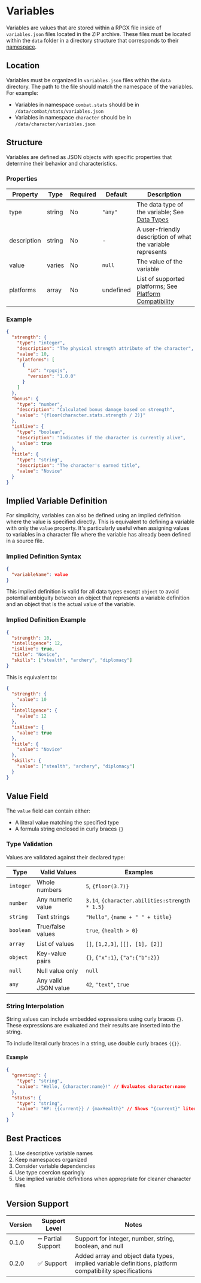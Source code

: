 # Variables

Variables are values that are stored within a RPGX file inside of `variables.json` files located in the ZIP archive. These files must be located within the `data` folder in a directory structure that corresponds to their [namespace](./namespaces.md).

## Location

Variables must be organized in `variables.json` files within the `data` directory. The path to the file should match the namespace of the variables. For example:

- Variables in namespace `combat.stats` should be in `/data/combat/stats/variables.json`
- Variables in namespace `character` should be in `/data/character/variables.json`

## Structure

Variables are defined as JSON objects with specific properties that determine their behavior and characteristics.

### Properties

| Property    | Type   | Required | Default   | Description                                                                                   |
| ----------- | ------ | -------- | --------- | --------------------------------------------------------------------------------------------- |
| type        | string | No       | `"any"`   | The data type of the variable; See [Data Types](../common/data_types.md)                      |
| description | string | No       | -         | A user-friendly description of what the variable represents                                   |
| value       | varies | No       | `null`    | The value of the variable                                                                     |
| platforms   | array  | No       | undefined | List of supported platforms; See [Platform Compatibility](../implementation/compatibility.md) |

### Example

```json
{
  "strength": {
    "type": "integer",
    "description": "The physical strength attribute of the character",
    "value": 10,
    "platforms": [
      {
        "id": "rpgxjs",
        "version": "1.0.0"
      }
    ]
  },
  "bonus": {
    "type": "number",
    "description": "Calculated bonus damage based on strength",
    "value": "{floor(character.stats.strength / 2)}"
  },
  "isAlive": {
    "type": "boolean",
    "description": "Indicates if the character is currently alive",
    "value": true
  },
  "title": {
    "type": "string",
    "description": "The character's earned title",
    "value": "Novice"
  }
}
```

## Implied Variable Definition

For simplicity, variables can also be defined using an implied definition where the value is specified directly. This is equivalent to defining a variable with only the `value` property. It's particularly useful when assigning values to variables in a character file where the variable has already been defined in a source file.

### Implied Definition Syntax

```json
{
  "variableName": value
}
```

This implied definition is valid for all data types except `object` to avoid potential ambiguity between an object that represents a variable definition and an object that is the actual value of the variable.

### Implied Definition Example

```json
{
  "strength": 10,
  "intelligence": 12,
  "isAlive": true,
  "title": "Novice",
  "skills": ["stealth", "archery", "diplomacy"]
}
```

This is equivalent to:

```json
{
  "strength": {
    "value": 10
  },
  "intelligence": {
    "value": 12
  },
  "isAlive": {
    "value": true
  },
  "title": {
    "value": "Novice"
  },
  "skills": {
    "value": ["stealth", "archery", "diplomacy"]
  }
}
```

## Value Field

The `value` field can contain either:

- A literal value matching the specified type
- A formula string enclosed in curly braces `{}`

### Type Validation

Values are validated against their declared type:

| Type      | Valid Values         | Examples                                       |
| --------- | -------------------- | ---------------------------------------------- |
| `integer` | Whole numbers        | `5`, `{floor(3.7)}`                            |
| `number`  | Any numeric value    | `3.14`, `{character.abilities:strength * 1.5}` |
| `string`  | Text strings         | `"Hello"`, `{name + " " + title}`              |
| `boolean` | True/false values    | `true`, `{health > 0}`                         |
| `array`   | List of values       | `[]`, `[1,2,3]`, `[[], [1], [2]]`              |
| `object`  | Key-value pairs      | `{}`, `{"x":1}`, `{"a":{"b":2}}`               |
| `null`    | Null value only      | `null`                                         |
| `any`     | Any valid JSON value | `42`, `"text"`, `true`                         |

### String Interpolation

String values can include embedded expressions using curly braces `{}`. These expressions are evaluated and their results are inserted into the string.

To include literal curly braces in a string, use double curly braces `{{}}`.

#### Example

```json
{
  "greeting": {
    "type": "string",
    "value": "Hello, {character:name}!" // Evaluates character:name
  },
  "status": {
    "type": "string",
    "value": "HP: {{current}} / {maxHealth}" // Shows "{current}" literally and evaluates maxHealth
  }
}
```

## Best Practices

1. Use descriptive variable names
2. Keep namespaces organized
3. Consider variable dependencies
4. Use type coercion sparingly
5. Use implied variable definitions when appropriate for cleaner character files

## Version Support

| Version | Support Level      | Notes                                                                                                  |
| ------- | ------------------ | ------------------------------------------------------------------------------------------------------ |
| 0.1.0   | ➖ Partial Support | Support for integer, number, string, boolean, and null                                                 |
| 0.2.0   | ✅ Support         | Added array and object data types, implied variable definitions, platform compatibility specifications |
